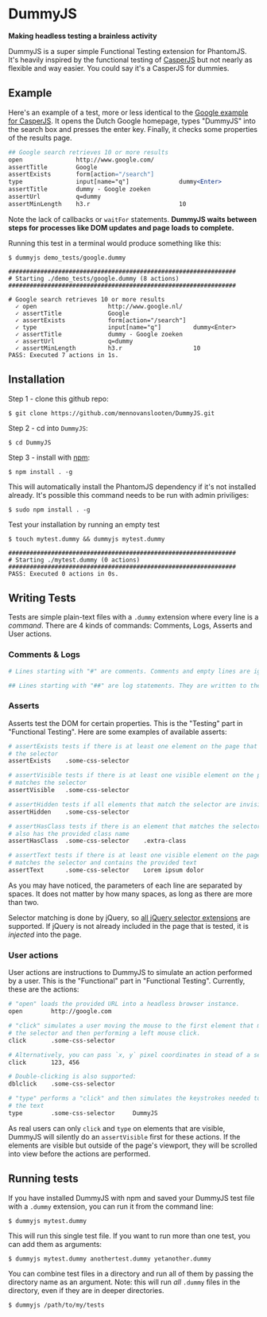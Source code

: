 # DummyJS
**Making headless testing a brainless activity**

DummyJS is a super simple Functional Testing extension for PhantomJS. It's
heavily inspired by the functional testing of [CasperJS](http://casperjs.org/)
but not nearly as flexible and way easier. You could say it's a CasperJS for dummies.

## Example

Here's an example of a test, more or less identical to the
[Google example for CasperJS](http://docs.casperjs.org/en/latest/quickstart.html).
It opens the Dutch Google homepage, types "DummyJS" into the search box and
presses the enter key. Finally, it checks some properties of the results page.

```apache
## Google search retrieves 10 or more results
open               http://www.google.com/
assertTitle        Google
assertExists       form[action="/search"]
type               input[name="q"]              dummy<Enter>
assertTitle        dummy - Google zoeken
assertUrl          q=dummy
assertMinLength    h3.r                         10
```

Note the lack of callbacks or `waitFor` statements. **DummyJS waits between 
steps for processes like DOM updates and page loads to complete.** 

Running this test in a terminal would produce something like this:

```
$ dummyjs demo_tests/google.dummy

################################################################
# Starting ./demo_tests/google.dummy (8 actions)
################################################################

# Google search retrieves 10 or more results
  ✓ open                    http://www.google.nl/
  ✓ assertTitle             Google
  ✓ assertExists            form[action="/search"]
  ✓ type                    input[name="q"]         dummy<Enter>
  ✓ assertTitle             dummy - Google zoeken
  ✓ assertUrl               q=dummy
  ✓ assertMinLength         h3.r                    10
PASS: Executed 7 actions in 1s.
```

## Installation

Step 1 - clone this github repo:

    $ git clone https://github.com/mennovanslooten/DummyJS.git

Step 2 - cd into `DummyJS`:

    $ cd DummyJS

Step 3 - install with [npm](https://npmjs.org/):

    $ npm install . -g

This will automatically install the PhantomJS dependency if it's not installed
already. It's possible this command needs to be run with admin priviliges:

    $ sudo npm install . -g

Test your installation by running an empty test

```
$ touch mytest.dummy && dummyjs mytest.dummy

################################################################
# Starting ./mytest.dummy (0 actions)
################################################################
PASS: Executed 0 actions in 0s.
```


## Writing Tests

Tests are simple plain-text files with a `.dummy` extension where every line is
a _command_. There are 4 kinds of commands: Comments, Logs, Asserts and User actions.

### Comments & Logs

```apache
# Lines starting with "#" are comments. Comments and empty lines are ignored

## Lines starting with "##" are log statements. They are written to the terminal
```

### Asserts

Asserts test the DOM for certain properties. This is the "Testing" part in
"Functional Testing". Here are some examples of available asserts:

```apache
# assertExists tests if there is at least one element on the page that matches
# the selector
assertExists    .some-css-selector

# assertVisible tests if there is at least one visible element on the page that
# matches the selector
assertVisible   .some-css-selector

# assertHidden tests if all elements that match the selector are invisible
assertHidden    .some-css-selector

# assertHasClass tests if there is an element that matches the selector and
# also has the provided class name
assertHasClass  .some-css-selector    .extra-class

# assertText tests if there is at least one visible element on the page that
# matches the selector and contains the provided text
assertText      .some-css-selector    Lorem ipsum dolor
```

As you may have noticed, the parameters of each line are separated by spaces. 
It does not matter by how many spaces, as long as there are more than two.

Selector matching is done by jQuery, so
[all jQuery selector extensions](http://api.jquery.com/category/selectors/jquery-selector-extensions/)
are supported. If jQuery is not already included in the page that is tested, it
is *injected* into the page.

### User actions

User actions are instructions to DummyJS to simulate an action performed by
a user. This is the "Functional" part in "Functional Testing". Currently, 
these are the actions:

```apache
# "open" loads the provided URL into a headless browser instance.
open        http://google.com

# "click" simulates a user moving the mouse to the first element that matches
# the selector and then performing a left mouse click. 
click       .some-css-selector

# Alternatively, you can pass `x, y` pixel coordinates in stead of a selector:
click       123, 456

# Double-clicking is also supported:
dblclick    .some-css-selector

# "type" performs a "click" and then simulates the keystrokes needed to type
# the text
type        .some-css-selector     DummyJS
```

As real users can only `click` and `type` on elements that are visible,
DummyJS will silently do an `assertVisible` first for these actions. If the
elements are visible but outside of the page's viewport, they will be scrolled
into view before the actions are performed.

## Running tests

If you have installed DummyJS with npm and saved your DummyJS test file with a 
`.dummy` extension, you can run it from the command line:

    $ dummyjs mytest.dummy

This will run this single test file. If you want to run more than one test, you
can add them as arguments:

    $ dummyjs mytest.dummy anothertest.dummy yetanother.dummy

You can combine test files in a directory and run all of them by passing the
directory name as an argument. Note: this will run *all* `.dummy` files in the
directory, even if they are in deeper directories.

    $ dummyjs /path/to/my/tests




